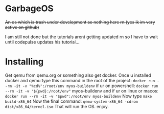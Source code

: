 # GarbageOS
~~An os which is trash under development so nothing here rn (yes ik im very active on github)~~

I am still not done but the tutorials arent getting updated rn so I have to wait until codepulse updates his tutorial...
# Installing
Get qemu from qemu.org or something also get docker.
Once u installed docker and qemu type this command in the root of the project: `docker run --rm -it -v "%cd%":/root/env myos-buildenv` if ur on powershell: `docker run --rm -it -v "${pwd}:/root/env"` myos-buildenv and if ur on linux or macos: `docker run --rm -it -v "$pwd":/root/env myos-buildenv`
Now type `make build-x86_64` Now the final command: `qemu-system-x86_64 -cdrom dist/x86_64/kernel.iso` That will run the OS.
enjoy.

